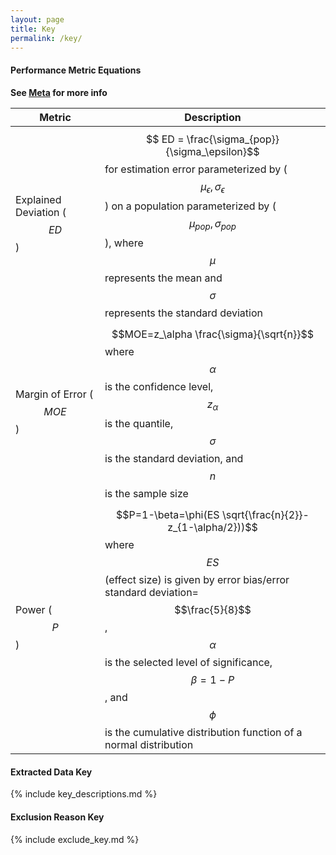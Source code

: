 ```yaml
---
layout: page
title: Key
permalink: /key/
---
```


<script src="https://cdn.mathjax.org/mathjax/latest/MathJax.js?config=TeX-AMS-MML_HTMLorMML" type="text/javascript"></script>


<h4> Performance Metric Equations </h4>

<b> See <a href="{{site.baseurl}}/meta/">Meta</a> for more info </b>

| Metric | Description |
|--------|------------|
| Explained Deviation ($$ED$$) | $$ ED = \frac{\sigma_{pop}}{\sigma_\epsilon}$$ for estimation error parameterized by ($$\mu_\epsilon, \sigma_\epsilon$$) on a population parameterized by ($$\mu_{pop}, \sigma_{pop}$$), where $$\mu$$ represents the mean and $$\sigma$$ represents the standard deviation |
| Margin of Error ($$MOE$$) | $$MOE=z_\alpha \frac{\sigma}{\sqrt{n}}$$ where $$\alpha$$ is the confidence level, $$z_\alpha$$ is the quantile, $$\sigma$$ is the standard deviation, and $$n$$ is the sample size |
| Power ($$P$$) | $$P=1-\beta=\phi(ES \sqrt{\frac{n}{2}}-z_{1-\alpha/2}))$$ where $$ES$$ (effect size) is given by error bias/error standard deviation=$$\frac{5}{8}$$, $$\alpha$$ is the selected level of significance, $$\beta=1-P$$, and $$\phi$$ is the cumulative distribution function of a normal distribution |

<h4> Extracted Data Key </h4>

{% include key_descriptions.md %}

<h4> Exclusion Reason Key </h4>

{% include exclude_key.md %}